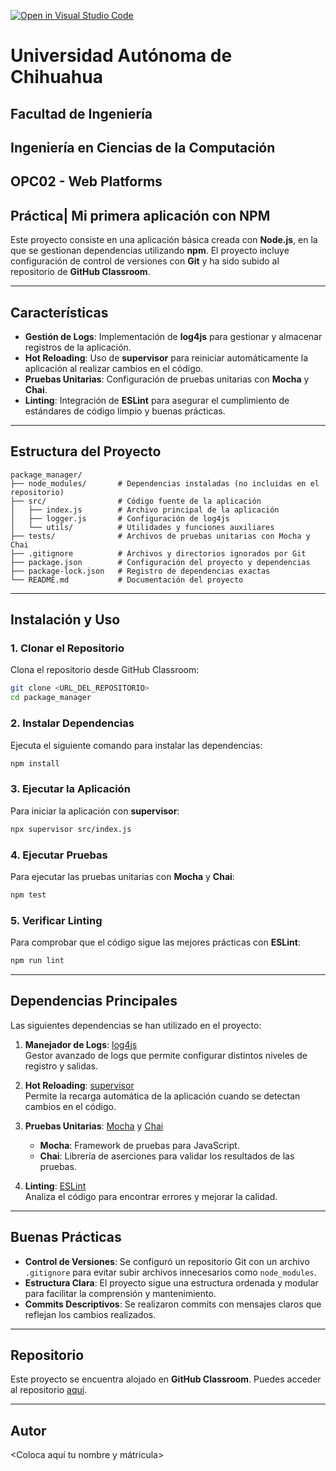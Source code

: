 [![Open in Visual Studio Code](https://classroom.github.com/assets/open-in-vscode-2e0aaae1b6195c2367325f4f02e2d04e9abb55f0b24a779b69b11b9e10269abc.svg)](https://classroom.github.com/online_ide?assignment_repo_id=18023908&assignment_repo_type=AssignmentRepo)

# **Universidad Autónoma de Chihuahua**
## **Facultad de Ingeniería**
## Ingeniería en Ciencias de la Computación
## OPC02 - Web Platforms
## Práctica| Mi primera aplicación con NPM

Este proyecto consiste en una aplicación básica creada con **Node.js**, en la que se gestionan dependencias utilizando **npm**. El proyecto incluye configuración de control de versiones con **Git** y ha sido subido al repositorio de **GitHub Classroom**.

---

## Características

- **Gestión de Logs**: Implementación de **log4js** para gestionar y almacenar registros de la aplicación.
- **Hot Reloading**: Uso de **supervisor** para reiniciar automáticamente la aplicación al realizar cambios en el código.
- **Pruebas Unitarias**: Configuración de pruebas unitarias con **Mocha** y **Chai**.
- **Linting**: Integración de **ESLint** para asegurar el cumplimiento de estándares de código limpio y buenas prácticas.

---

## Estructura del Proyecto

```
package_manager/
├── node_modules/       # Dependencias instaladas (no incluidas en el repositorio)
├── src/                # Código fuente de la aplicación
│   ├── index.js        # Archivo principal de la aplicación
│   ├── logger.js       # Configuración de log4js
│   └── utils/          # Utilidades y funciones auxiliares
├── tests/              # Archivos de pruebas unitarias con Mocha y Chai
├── .gitignore          # Archivos y directorios ignorados por Git
├── package.json        # Configuración del proyecto y dependencias
├── package-lock.json   # Registro de dependencias exactas
└── README.md           # Documentación del proyecto
```

---

## Instalación y Uso

### 1. Clonar el Repositorio
Clona el repositorio desde GitHub Classroom:
```bash
git clone <URL_DEL_REPOSITORIO>
cd package_manager
```

### 2. Instalar Dependencias
Ejecuta el siguiente comando para instalar las dependencias:
```bash
npm install
```

### 3. Ejecutar la Aplicación
Para iniciar la aplicación con **supervisor**:
```bash
npx supervisor src/index.js
```

### 4. Ejecutar Pruebas
Para ejecutar las pruebas unitarias con **Mocha** y **Chai**:
```bash
npm test
```

### 5. Verificar Linting
Para comprobar que el código sigue las mejores prácticas con **ESLint**:
```bash
npm run lint
```

---

## Dependencias Principales

Las siguientes dependencias se han utilizado en el proyecto:

1. **Manejador de Logs**: [log4js](https://www.npmjs.com/package/log4js)  
   Gestor avanzado de logs que permite configurar distintos niveles de registro y salidas.

2. **Hot Reloading**: [supervisor](https://www.npmjs.com/package/supervisor)  
   Permite la recarga automática de la aplicación cuando se detectan cambios en el código.

3. **Pruebas Unitarias**: [Mocha](https://mochajs.org/) y [Chai](https://www.chaijs.com/)  
   - **Mocha**: Framework de pruebas para JavaScript.
   - **Chai**: Librería de aserciones para validar los resultados de las pruebas.

4. **Linting**: [ESLint](https://eslint.org/)  
   Analiza el código para encontrar errores y mejorar la calidad.

---

## Buenas Prácticas

- **Control de Versiones**: Se configuró un repositorio Git con un archivo `.gitignore` para evitar subir archivos innecesarios como `node_modules`.
- **Estructura Clara**: El proyecto sigue una estructura ordenada y modular para facilitar la comprensión y mantenimiento.
- **Commits Descriptivos**: Se realizaron commits con mensajes claros que reflejan los cambios realizados.

---

## Repositorio

Este proyecto se encuentra alojado en **GitHub Classroom**. Puedes acceder al repositorio [aquí](<URL_DEL_REPOSITORIO>).

---
## Autor

<Coloca aquí tu nombre y mátricula>

